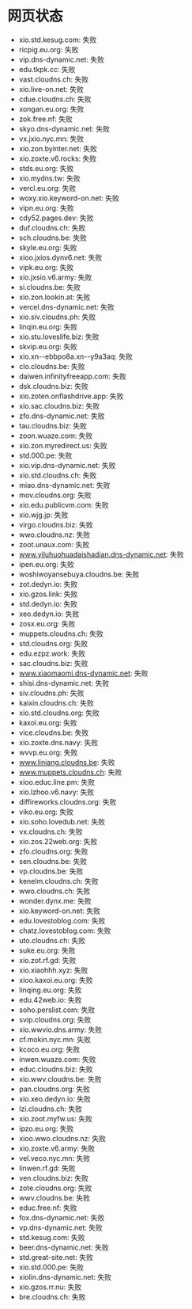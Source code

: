 # 网页状态
- xio.std.kesug.com: 失败
- ricpig.eu.org: 失败
- vip.dns-dynamic.net: 失败
- edu.tkpk.cc: 失败
- vast.cloudns.ch: 失败
- xio.live-on.net: 失败
- cdue.cloudns.ch: 失败
- xongan.eu.org: 失败
- zok.free.nf: 失败
- skyo.dns-dynamic.net: 失败
- vx.jxio.nyc.mn: 失败
- xio.zon.byinter.net: 失败
- xio.zoxte.v6.rocks: 失败
- stds.eu.org: 失败
- xio.mydns.tw: 失败
- vercl.eu.org: 失败
- woxy.xio.keyword-on.net: 失败
- vipn.eu.org: 失败
- cdy52.pages.dev: 失败
- duf.cloudns.ch: 失败
- sch.cloudns.be: 失败
- skyle.eu.org: 失败
- xioo.jxios.dynv6.net: 失败
- vipk.eu.org: 失败
- xio.jxsio.v6.army: 失败
- si.cloudns.be: 失败
- xio.zon.lookin.at: 失败
- vercel.dns-dynamic.net: 失败
- xio.siv.cloudns.ph: 失败
- linqin.eu.org: 失败
- xio.stu.loveslife.biz: 失败
- skvip.eu.org: 失败
- xio.xn--ebbpo8a.xn--y9a3aq: 失败
- clo.cloudns.be: 失败
- daiwen.infinityfreeapp.com: 失败
- dsk.cloudns.biz: 失败
- xio.zoten.onflashdrive.app: 失败
- xio.sac.cloudns.biz: 失败
- zfo.dns-dynamic.net: 失败
- tau.cloudns.biz: 失败
- zoon.wuaze.com: 失败
- xio.zon.myredirect.us: 失败
- std.000.pe: 失败
- xio.vip.dns-dynamic.net: 失败
- xio.std.cloudns.ch: 失败
- miao.dns-dynamic.net: 失败
- mov.cloudns.org: 失败
- xio.edu.publicvm.com: 失败
- xio.wjg.jp: 失败
- virgo.cloudns.biz: 失败
- wwo.cloudns.nz: 失败
- zoot.unaux.com: 失败
- www.yiluhuohuadaishadian.dns-dynamic.net: 失败
- ipen.eu.org: 失败
- woshiwoyansebuya.cloudns.be: 失败
- zot.dedyn.io: 失败
- xio.gzos.link: 失败
- std.dedyn.io: 失败
- xeo.dedyn.io: 失败
- zosx.eu.org: 失败
- muppets.cloudns.ch: 失败
- std.cloudns.org: 失败
- edu.ezpz.work: 失败
- sac.cloudns.biz: 失败
- www.xiaomaomi.dns-dynamic.net: 失败
- shisi.dns-dynamic.net: 失败
- siv.cloudns.ph: 失败
- kaixin.cloudns.ch: 失败
- xio.std.cloudns.org: 失败
- kaxoi.eu.org: 失败
- vice.cloudns.be: 失败
- xio.zoxte.dns.navy: 失败
- wvvp.eu.org: 失败
- www.liniang.cloudns.be: 失败
- www.muppets.cloudns.ch: 失败
- xioo.educ.line.pm: 失败
- xio.lzhoo.v6.navy: 失败
- diffireworks.cloudns.org: 失败
- viko.eu.org: 失败
- xio.soho.lovedub.net: 失败
- vx.cloudns.ch: 失败
- xio.zos.22web.org: 失败
- zfo.cloudns.org: 失败
- sen.cloudns.be: 失败
- vp.cloudns.be: 失败
- kenelm.cloudns.ch: 失败
- wwo.cloudns.ch: 失败
- wonder.dynx.me: 失败
- xio.keyword-on.net: 失败
- edu.lovestoblog.com: 失败
- chatz.lovestoblog.com: 失败
- uto.cloudns.ch: 失败
- suke.eu.org: 失败
- xio.zot.rf.gd: 失败
- xio.xiaohhh.xyz: 失败
- xioo.kaxoi.eu.org: 失败
- linqing.eu.org: 失败
- edu.42web.io: 失败
- soho.perslist.com: 失败
- svip.cloudns.org: 失败
- xio.wwvio.dns.army: 失败
- cf.mokin.nyc.mn: 失败
- kcoco.eu.org: 失败
- inwen.wuaze.com: 失败
- educ.cloudns.biz: 失败
- xio.wwv.cloudns.be: 失败
- pan.cloudns.org: 失败
- xio.xeo.dedyn.io: 失败
- lzi.cloudns.ch: 失败
- xio.zoot.myfw.us: 失败
- ipzo.eu.org: 失败
- xioo.wwo.cloudns.nz: 失败
- xio.zoxte.v6.army: 失败
- vel.veco.nyc.mn: 失败
- linwen.rf.gd: 失败
- ven.cloudns.biz: 失败
- zote.cloudns.org: 失败
- wwv.cloudns.be: 失败
- educ.free.nf: 失败
- fox.dns-dynamic.net: 失败
- vp.dns-dynamic.net: 失败
- std.kesug.com: 失败
- beer.dns-dynamic.net: 失败
- std.great-site.net: 失败
- xio.std.000.pe: 失败
- xiolin.dns-dynamic.net: 失败
- xio.gzos.rr.nu: 失败
- bre.cloudns.ch: 失败
